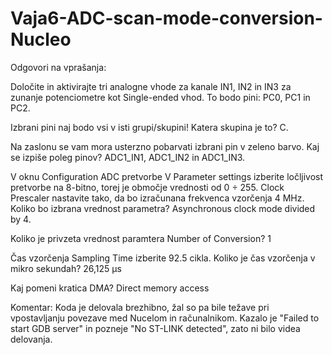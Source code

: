 # Vaja6-ADC-scan-mode-conversion-Nucleo
Odgovori na vprašanja:

Določite in aktivirajte tri analogne vhode za kanale IN1, IN2 in IN3 za zunanje potenciometre kot Single-ended vhod. To bodo pini: 
PC0, PC1 in PC2.

Izbrani pini naj bodo vsi v isti grupi/skupini! Katera skupina je to? 
C.

Na zaslonu se vam mora usterzno pobarvati izbrani pin v zeleno barvo. Kaj se izpiše poleg pinov? 
ADC1_IN1, ADC1_IN2 in ADC1_IN3.

V oknu Configuration ADC pretvorbe V Parameter settings izberite ločljivost pretvorbe na 8-bitno, torej je območje vrednosti od 0 ÷ 255. Clock Prescaler nastavite tako, da bo
izračunana frekvenca vzorčenja 4 MHz. Koliko bo izbrana vrednost parametra? 
Asynchronous clock mode divided by 4.

Koliko je privzeta vrednost paramtera Number of Conversion? 
1

Čas vzorčenja Sampling Time izberite 92.5 cikla. Koliko je čas vzorčenja v mikro sekundah? 
26,125 μs

Kaj pomeni kratica DMA? 
Direct memory access

Komentar:
Koda je delovala brezhibno, žal so pa bile težave pri vpostavljanju povezave med Nucelom in računalnikom. Kazalo je "Failed to start GDB server" in pozneje "No ST-LINK detected", zato ni bilo videa delovanja.
